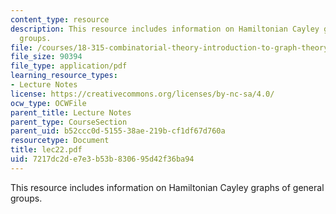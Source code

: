 ```yaml
---
content_type: resource
description: This resource includes information on Hamiltonian Cayley graphs of general
  groups.
file: /courses/18-315-combinatorial-theory-introduction-to-graph-theory-extremal-and-enumerative-combinatorics-spring-2005/7217dc2de7e3b53b830695d42f36ba94_lec22.pdf
file_size: 90394
file_type: application/pdf
learning_resource_types:
- Lecture Notes
license: https://creativecommons.org/licenses/by-nc-sa/4.0/
ocw_type: OCWFile
parent_title: Lecture Notes
parent_type: CourseSection
parent_uid: b52ccc0d-5155-38ae-219b-cf1df67d760a
resourcetype: Document
title: lec22.pdf
uid: 7217dc2d-e7e3-b53b-8306-95d42f36ba94
---
```

This resource includes information on Hamiltonian Cayley graphs of general groups.